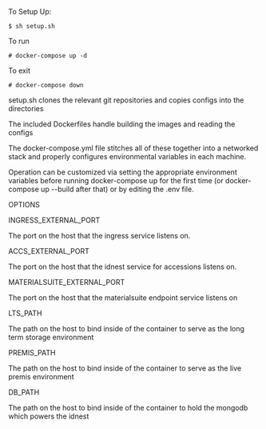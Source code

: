 To Setup Up:
```
$ sh setup.sh
```

To run
```
# docker-compose up -d
```

To exit
```
# docker-compose down
```


setup.sh clones the relevant git repositories and copies configs into the directories

The included Dockerfiles handle building the images and reading the configs

The docker-compose.yml file stitches all of these together into a networked stack and properly configures environmental variables in each machine.

Operation can be customized via setting the appropriate environment variables before running docker-compose up for the first time (or docker-compose up --build after that) or by editing the .env file.

OPTIONS

INGRESS_EXTERNAL_PORT

The port on the host that the ingress service listens on.

ACCS_EXTERNAL_PORT

The port on the host that the idnest service for accessions listens on.

MATERIALSUITE_EXTERNAL_PORT

The port on the host that the materialsuite endpoint service listens on

LTS_PATH

The path on the host to bind inside of the container to serve as the long term storage environment

PREMIS_PATH

The path on the host to bind inside of the container to serve as the live premis environment

DB_PATH

The path on the host to bind inside of the container to hold the mongodb which powers the idnest
